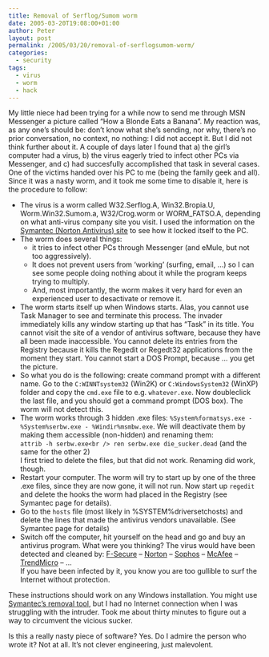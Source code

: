 ```yaml
---
title: Removal of Serflog/Sumom worm
date: 2005-03-20T19:08:00+01:00
author: Peter
layout: post
permalink: /2005/03/20/removal-of-serflogsumom-worm/
categories:
  - security
tags:
  - virus
  - worm
  - hack 
---
```


My little niece had been trying for a while now to send me through MSN Messenger a picture called &#8220;How a Blonde Eats a Banana&#8221;. My reaction was, as any one&#8217;s should be: don&#8217;t know what she&#8217;s sending, nor why, there&#8217;s no prior conversation, no context, no nothing: I did not accept it. But I did not think further about it. A couple of days later I found that a) the girl&#8217;s computer had a virus, b) the virus eagerly tried to infect other PCs via Messenger, and c) had succesfully accomplished that task in several cases. One of the victims handed over his PC to me (being the family geek and all). Since it was a nasty worm, and it took me some time to disable it, here is the procedure to follow:

  * The virus is a worm called W32.Serflog.A, Win32.Bropia.U, Worm.Win32.Sumom.a, W32/Crog.worm or WORM_FATSO.A, depending on what anti-virus company site you visit. I used the information on the [Symantec (Norton Antivirus) site](http://securityresponse.symantec.com/avcenter/venc/data/w32.serflog.a.html) to see how it locked itself to the PC. 
  * The worm does several things: 
      * it tries to infect other PCs through Messenger (and eMule, but not too aggressively). 
      * It does not prevent users from &#8216;working&#8217; (surfing, email, &#8230;) so I can see some people doing nothing about it while the program keeps trying to multiply. 
      * And, most importantly, the worm makes it very hard for even an experienced user to desactivate or remove it.
  * The worm starts itself up when Windows starts. Alas, you cannot use Task Manager to see and terminate this process. The invader immediately kills any window starting up that has &#8220;Task&#8221; in its title. You cannot visit the site of a vendor of antivirus software, because they have all been made inaccessible. You cannot delete its entries from the Registry because it kills the Regedit or Regedt32 applications from the moment they start. You cannot start a DOS Prompt, because &#8230; you get the picture. 
  * So what you do is the following: create command prompt with a different name. Go to the `C:WINNTsystem32` (Win2K) or `C:WindowsSystem32` (WinXP) folder and copy the `cmd.exe` file to e.g. `whatever.exe`. Now doubleclick the last file, and you should get a command prompt (DOS box). The worm will not detect this. 
  * The worm works through 3 hidden .exe files: `%System%formatsys.exe - %System%serbw.exe - %Windir%msmbw.exe`. We will deactivate them by making them accessible (non-hidden) and renaming them:  
    `attrib -h serbw.exe<br />
ren serbw.exe die_sucker.dead` (and the same for the other 2)  
    I first tried to delete the files, but that did not work. Renaming did work, though. 
  * Restart your computer. The worm will try to start up by one of the three .exe files, since they are now gone, it will not run. Now start up `regedit` and delete the hooks the worm had placed in the Registry (see Symantec page for details). 
  * Go to the `hosts` file (most likely in %SYSTEM%driversetchosts) and delete the lines that made the antivirus vendors unavailable. (See Symantec page for details) 
  * Switch off the computer, hit yourself on the head and go and buy an antivirus program. What were you thinking? The virus would have been detected and cleaned by: [F-Secure](http://www.f-secure.com/v-descs/sumom_a.shtml) &#8211; [Norton](http://securityresponse.symantec.com/avcenter/venc/data/w32.serflog.a.html) &#8211; [Sophos](http://www.sophos.com/virusinfo/analyses/w32sumoma.html) &#8211; [McAfee](http://vil.nai.com/vil/content/v_132209.htm) &#8211; [TrendMicro](http://www.trendmicro.com/vinfo/virusencyclo/default5.asp?VName=WORM_FATSO.A) &#8211; &#8230;  
    If you have been infected by it, you know you are too gullible to surf the Internet without protection. 

These instructions should work on any Windows installation. You might use [Symantec&#8217;s removal tool](http://securityresponse.symantec.com/avcenter/venc/data/w32.serflog.a.html#removalinstructions), but I had no Internet connection when I was struggling with the intruder. Took me about thirty minutes to figure out a way to circumvent the vicious sucker.

Is this a really nasty piece of software? Yes. Do I admire the person who wrote it? Not at all. It&#8217;s not clever engineering, just malevolent.